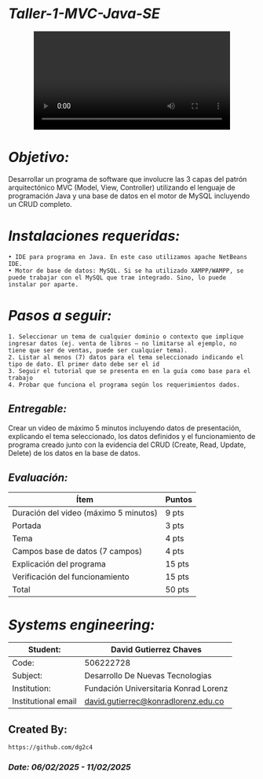 # *Taller-1-MVC-Java-SE*

<p align="center">
  <video src="" width=400/>
<p/>



# *Objetivo:* 
Desarrollar un programa de software que involucre las 3 capas del patrón arquitectónico MVC (Model, View, Controller) utilizando el lenguaje de programación Java y una base de datos en el motor de MySQL incluyendo un CRUD completo.

# *Instalaciones requeridas:*
    • IDE para programa en Java. En este caso utilizamos apache NetBeans IDE.
    • Motor de base de datos: MySQL. Si se ha utilizado XAMPP/WAMPP, se puede trabajar con el MySQL que trae integrado. Sino, lo puede instalar por aparte.

# *Pasos a seguir:*
    1. Seleccionar un tema de cualquier dominio o contexto que implique ingresar datos (ej. venta de libros – no limitarse al ejemplo, no tiene que ser de ventas, puede ser cualquier tema).
    2. Listar al menos (7) datos para el tema seleccionado indicando el tipo de dato. El primer dato debe ser el id
    3. Seguir el tutorial que se presenta en en la guía como base para el trabajo
    4. Probar que funciona el programa según los requerimientos dados.

## *Entregable:*
  Crear un video de máximo 5 minutos incluyendo datos de presentación, explicando el tema seleccionado, los datos definidos y el funcionamiento de programa creado junto con la evidencia del CRUD (Create, Read, Update, Delete) de los datos en la base de datos.

## *Evaluación:*
| Ítem | Puntos |
|------|--------|
| Duración del video (máximo 5 minutos) | 9 pts |
| Portada | 3 pts |
| Tema | 4 pts |
| Campos base de datos (7 campos) | 4 pts |
| Explicación del programa | 15 pts |
| Verificación del funcionamiento | 15 pts |
| Total | 50 pts |


# *Systems engineering:*
| Student: | David Gutierrez Chaves |
|------|--------|
| Code: | 506222728 |
| Subject: | Desarrollo De Nuevas Tecnologias |
| Institution: | Fundación Universitaria Konrad Lorenz |
| Institutional email | david.gutierrec@konradlorenz.edu.co |
  

## Created By:
    https://github.com/dg2c4
    
### *Date: 06/02/2025 - 11/02/2025*
